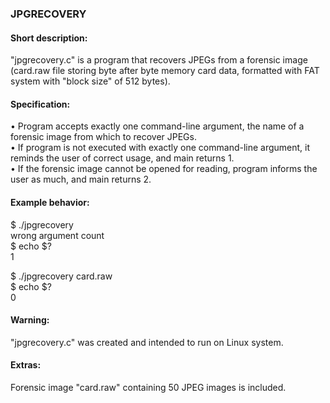 ### JPGRECOVERY

#### Short description:
"jpgrecovery.c" is a program that recovers JPEGs from a forensic image (card.raw file storing byte after byte memory card data, formatted with FAT system with "block size" of 512 bytes).

#### Specification:
•	Program accepts exactly one command-line argument, the name of a forensic image from which to recover JPEGs.<br/> 
• 	If program is not executed with exactly one command-line argument, it reminds the user of correct usage, and main returns 1.<br/>
•	If the forensic image cannot be opened for reading, program informs the user as much, and main returns 2.<br/>

#### Example behavior:
$ ./jpgrecovery<br/>
wrong argument count<br/>
$ echo $?<br/>
1<br/>

$ ./jpgrecovery card.raw<br/>
$ echo $?<br/>
0<br/>

#### Warning:
"jpgrecovery.c" was created and intended to run on Linux system.<br/>

#### Extras:
Forensic image "card.raw" containing 50 JPEG images is included.<br/>